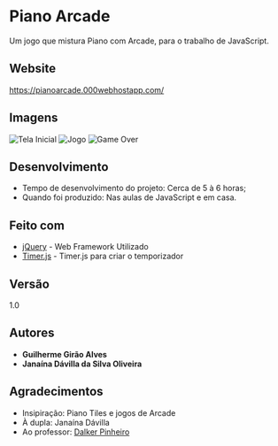 # Piano Arcade
Um jogo que mistura Piano com Arcade, para o trabalho de JavaScript.

## Website
https://pianoarcade.000webhostapp.com/

## Imagens
![Tela Inicial](https://i.imgur.com/Z0e1Sxm.png)
![Jogo](https://i.imgur.com/1N2QI9B.png)
![Game Over](https://i.imgur.com/LoclBP8.png)

## Desenvolvimento
* Tempo de desenvolvimento do projeto: Cerca de 5 à 6 horas;
* Quando foi produzido: Nas aulas de JavaScript e em casa.

## Feito com
* [jQuery](https://jquery.com/) - Web Framework Utilizado
* [Timer.js](https://husa.github.io/timer.js/) - Timer.js para criar o temporizador

## Versão
1.0

## Autores
* **Guilherme Girão Alves**
* **Janaína Dávilla da Silva Oliveira**

## Agradecimentos
* Insipiração: Piano Tiles e jogos de Arcade
* À dupla: Janaína Dávilla
* Ao professor: [Dalker Pinheiro](http://dalkerpinheiro.com.br)
